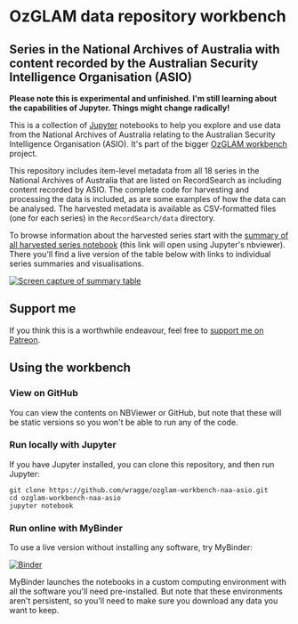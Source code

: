 # OzGLAM data repository workbench
## Series in the National Archives of Australia with content recorded by the Australian Security Intelligence Organisation (ASIO)

**Please note this is experimental and unfinished. I'm still learning about the capabilities of Jupyter. Things might change radically!**

This is a collection of [Jupyter](http://jupyter.org/) notebooks to help you explore and use data from the National Archives of Australia relating to the Australian Security Intelligence Organisation (ASIO). It's part of the bigger [OzGLAM workbench](https://github.com/wragge/ozglam-workbench) project.

This repository includes item-level metadata from all 18 series in the National Archives of Australia that are listed on RecordSearch as including content recorded by ASIO. The complete code for harvesting and processing the data is included, as are some examples of how the data can be analysed. The harvested metadata is available as CSV-formatted files (one for each series) in the `RecordSearch/data` directory.

To browse information about the harvested series start with the [summary of all harvested series notebook](https://nbviewer.jupyter.org/github/wragge/ozglam-workbench-naa-asio/blob/master/RecordSearch/Summary%20of%20all%20harvested%20series.ipynb) (this link will open using Jupyter's nbviewer). There you'll find a live version of the table below with links to individual series summaries and visualisations.

[![Screen capture of summary table](https://dl.dropbox.com/s/vhtkihktio3w2gw/naa-asio-series.png)](https://nbviewer.jupyter.org/github/wragge/ozglam-workbench-naa-asio/blob/master/RecordSearch/Summary%20of%20all%20harvested%20series.ipynb)


## Support me

If you think this is a worthwhile endeavour, feel free to [support me on Patreon](https://www.patreon.com/timsherratt).

## Using the workbench

### View on GitHub

You can view the contents on NBViewer or GitHub, but note that these will be static versions so you won't be able to run any of the code.

### Run locally with Jupyter

If you have Jupyter installed, you can clone this repository, and then run Jupyter:

```
git clone https://github.com/wragge/ozglam-workbench-naa-asio.git
cd ozglam-workbench-naa-asio
jupyter notebook
```

### Run online with MyBinder

To use a live version without installing any software, try MyBinder:

[![Binder](https://mybinder.org/badge.svg)](https://mybinder.org/v2/gh/wragge/ozglam-workbench-asio-wap/master)

MyBinder launches the notebooks in a custom computing environment with all the software you'll need pre-installed. But note that these environments aren't persistent, so you'll need to make sure you download any data you want to keep.

